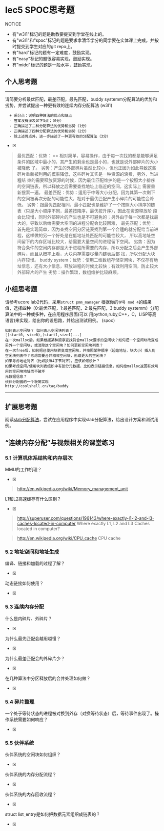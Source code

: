 # lec5 SPOC思考题


NOTICE
- 有"w3l1"标记的题是助教要提交到学堂在线上的。
- 有"w3l1"和"spoc"标记的题是要求拿清华学分的同学要在实体课上完成，并按时提交到学生对应的git repo上。
- 有"hard"标记的题有一定难度，鼓励实现。
- 有"easy"标记的题很容易实现，鼓励实现。
- 有"midd"标记的题是一般水平，鼓励实现。


## 个人思考题
---

请简要分析最优匹配，最差匹配，最先匹配，buddy systemm分配算法的优势和劣势，并尝试提出一种更有效的连续内存分配算法 (w3l1)
```
  + 采分点：说明四种算法的优点和缺点
  - 答案没有涉及如下3点；（0分）
  - 正确描述了二种分配算法的优势和劣势（1分）
  - 正确描述了四种分配算法的优势和劣势（2分）
  - 除上述两点外，进一步描述了一种更有效的分配算法（3分）
 ```
- [x]  

>  最优匹配：优势：
==
相对简单，容易操作，由于每一次找的都是能够满足条件的区域中最小的，其产生的剩余也是最小的，也就是说外部碎片的大小被降低
					了。
			  劣势：产生的外部碎片虽然比较小，但也正因为如此导致这些碎片重新被利用的概率降低，这些碎片其实是一种资源的浪费，另外，当进程结
					束的需要释放资源的时候，因为最佳匹配维护的是一个按照大小排序的空间链表，所以释放之后需要查找地址上临近的空间，这实际上
					需要重新搜索一遍。
	最差匹配：优势：适用于中等大小分配，因为其第一次剩下的空间被再次分配的可能性大，相对于最优匹配产生小碎片的可能性会降低。
			  劣势：跟最优匹配相同，最小匹配也是维护了一个按照大小排序的链表（只是大小顺序不同，最差按降序，最优按升序），因此在资源释放阶
					段会比较慢，同时外部碎片的产生也是不可避免的；另外由于每一次都是找最大的，导致以后给需要大空间的进程分配会比较困难，
	最先匹配；优势：首先是实现简单，因为查找空闲分区链表找到第一个合适的就分配给当前进程，这样做的另一个好处是在低地址处匹配的可能性较大，
					所以高地址空间留下的内存区域比较大，给需要大量空间的进程留下空间。
			  劣势：因为符合条件的空闲内存都是大于进程所需要的内存，所以分配之后会产生外部碎片，而且从概率上看，大块内存需要尽量向链表后部
					找，所以分配大块内存较慢。
	buddy system：优势：使用二维数组存储空闲块，不仅存有地址信息，还有大小信息，释放进程的时候比较快；有效利用空间，防止较大外部碎片的产生
				  劣势：操作繁琐，数组维护比较麻烦。


## 小组思考题

请参考ucore lab2代码，采用`struct pmm_manager` 根据你的`学号 mod 4`的结果值，选择四种（0:最优匹配，1:最差匹配，2:最先匹配，3:buddy systemm）分配算法中的一种或多种，在应用程序层面(可以 用python,ruby,C++，C，LISP等高语言)来实现，给出你的设思路，并给出测试用例。 (spoc)

```
如何表示空闲块？ 如何表示空闲块列表？ 
[(start0, size0),(start1,size1)...]
在一次malloc后，如果根据某种顺序查找符合malloc要求的空闲块？如何把一个空闲块改变成另外一个空闲块，或消除这个空闲块？如何更新空闲块列表？
在一次free后，如何把已使用块转变成空闲块，并按照某种顺序（起始地址，块大小）插入到空闲块列表中？考虑需要合并相邻空闲块，形成更大的空闲块？
如果考虑地址对齐（比如按照4字节对齐），应该如何设计？
如果考虑空闲/使用块列表组织中有部分元数据，比如表示链接信息，如何给malloc返回有效可用的空闲块地址而不破坏
元数据信息？
伙伴分配器的一个极简实现
http://coolshell.cn/tag/buddy
```

--- 

## 扩展思考题

阅读[slab分配算法](http://en.wikipedia.org/wiki/Slab_allocation)，尝试在应用程序中实现slab分配算法，给出设计方案和测试用例。

## “连续内存分配”与视频相关的课堂练习

### 5.1 计算机体系结构和内存层次
MMU的工作机理？

- [x]  

>  http://en.wikipedia.org/wiki/Memory_management_unit

L1和L2高速缓存有什么区别？

- [x]  

>  http://superuser.com/questions/196143/where-exactly-l1-l2-and-l3-caches-located-in-computer
>  Where exactly L1, L2 and L3 Caches located in computer?

>  http://en.wikipedia.org/wiki/CPU_cache
>  CPU cache

### 5.2 地址空间和地址生成
编译、链接和加载的过程了解？

- [x]  

>  

动态链接如何使用？

- [x]  

>  


### 5.3 连续内存分配
什么是内碎片、外碎片？

- [x]  

>  

为什么最先匹配会越用越慢？

- [x]  

>  

为什么最差匹配会的外碎片少？

- [x]  

>  

在几种算法中分区释放后的合并处理如何做？

- [x]  

>  

### 5.4 碎片整理
一个处于等待状态的进程被对换到外存（对换等待状态）后，等待事件出现了。操作系统需要如何响应？

- [x]  

>  

### 5.5 伙伴系统
伙伴系统的空闲块如何组织？

- [x]  

>  

伙伴系统的内存分配流程？

- [x]  

>  

伙伴系统的内存回收流程？

- [x]  

>  

struct list_entry是如何把数据元素组织成链表的？

- [x]  

>  



